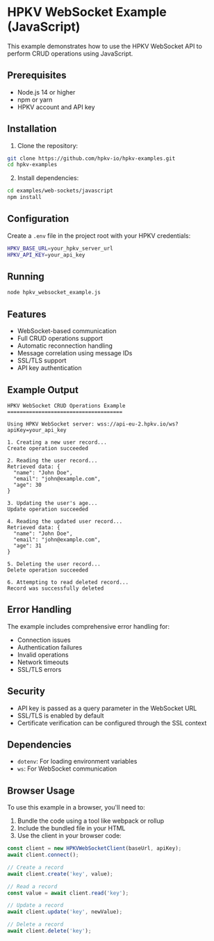 # HPKV WebSocket Example (JavaScript)

This example demonstrates how to use the HPKV WebSocket API to perform CRUD operations using JavaScript.

## Prerequisites

- Node.js 14 or higher
- npm or yarn
- HPKV account and API key

## Installation

1. Clone the repository:
```bash
git clone https://github.com/hpkv-io/hpkv-examples.git
cd hpkv-examples
```

2. Install dependencies:
```bash
cd examples/web-sockets/javascript
npm install
```

## Configuration

Create a `.env` file in the project root with your HPKV credentials:
```bash
HPKV_BASE_URL=your_hpkv_server_url
HPKV_API_KEY=your_api_key
```

## Running

```bash
node hpkv_websocket_example.js
```

## Features

- WebSocket-based communication
- Full CRUD operations support
- Automatic reconnection handling
- Message correlation using message IDs
- SSL/TLS support
- API key authentication

## Example Output

```
HPKV WebSocket CRUD Operations Example
=====================================

Using HPKV WebSocket server: wss://api-eu-2.hpkv.io/ws?apiKey=your_api_key

1. Creating a new user record...
Create operation succeeded

2. Reading the user record...
Retrieved data: {
  "name": "John Doe",
  "email": "john@example.com",
  "age": 30
}

3. Updating the user's age...
Update operation succeeded

4. Reading the updated user record...
Retrieved data: {
  "name": "John Doe",
  "email": "john@example.com",
  "age": 31
}

5. Deleting the user record...
Delete operation succeeded

6. Attempting to read deleted record...
Record was successfully deleted
```

## Error Handling

The example includes comprehensive error handling for:
- Connection issues
- Authentication failures
- Invalid operations
- Network timeouts
- SSL/TLS errors

## Security

- API key is passed as a query parameter in the WebSocket URL
- SSL/TLS is enabled by default
- Certificate verification can be configured through the SSL context

## Dependencies

- `dotenv`: For loading environment variables
- `ws`: For WebSocket communication

## Browser Usage

To use this example in a browser, you'll need to:

1. Bundle the code using a tool like webpack or rollup
2. Include the bundled file in your HTML
3. Use the client in your browser code:

```javascript
const client = new HPKVWebSocketClient(baseUrl, apiKey);
await client.connect();

// Create a record
await client.create('key', value);

// Read a record
const value = await client.read('key');

// Update a record
await client.update('key', newValue);

// Delete a record
await client.delete('key');
``` 